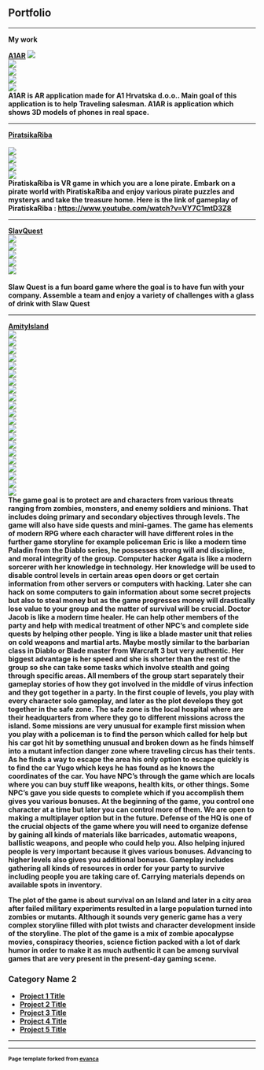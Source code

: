 ## Portfolio

---

<b> My work 

[A1AR](/sample_page)
<img src="images/AR1.jpeg?raw=true"/> <br>
<img src="images/AR2.jpeg?raw=true"/> <br>
<img src="images/AR3.jpeg?raw=true"/> <br>
<img src="images/AR4.jpeg?raw=true"/> <br>
<img src="images/AR5.jpeg?raw=true"/> <br>
A1AR is AR application made for A1 Hrvatska d.o.o.. Main goal of this application is to help Traveling salesman. A1AR is application which shows 3D models of phones in real space.


---
[PiratsikaRiba](/sample_page)<br>                                                
<img src="images/PR1.jpeg?raw=true"/><br>
<img src="images/PR2.jpeg?raw=true"/><br>
<img src="images/PR3.jpeg?raw=true"/><br>
<img src="images/PR4.jpeg?raw=true"/><br>
 PiratiskaRiba is VR game in which you are a lone pirate. Embark on a pirate world with PiratiskaRiba and enjoy various pirate puzzles and mysterys and take the treasure home.
 Here is the link of gameplay of PiratiskaRiba : https://www.youtube.com/watch?v=VY7C1mtD3Z8

---
[SlavQuest](/sample_page)<br>
<img src="images/SQ1.jpeg?raw=true"/><br>
<img src="images/SQ2.jpeg?raw=true"/><br> 
<img src="images/SQ3.jpeg?raw=true"/><br> 
<img src="images/SQ4.jpeg?raw=true"/><br>
<img src="images/SQ5.jpeg?raw=true"/><br>  
 Slaw Quest is a fun board game where the goal is to have fun with your company. Assemble a team and enjoy a variety of challenges with a glass of drink with Slaw Quest

---
[AmityIsland](/sample_page)<br>
<img src="images/AI1.jpeg?raw=true"/><br>
<img src="images/AI2.jpeg?raw=true"/><br>
<img src="images/AI3.jpeg?raw=true"/><br>
<img src="images/AI4.jpeg?raw=true"/><br>
<img src="images/AI5.jpeg?raw=true"/><br>
<img src="images/AI6.jpeg?raw=true"/><br>
<img src="images/AI7.jpeg?raw=true"/><br>
<img src="images/AI8.jpeg?raw=true"/><br>
<img src="images/AI9.jpeg?raw=true"/><br>
<img src="images/AI10.jpeg?raw=true"/><br>
<img src="images/AI11.jpeg?raw=true"/><br>
<img src="images/AI12.jpeg?raw=true"/><br>
<img src="images/AI13.jpeg?raw=true"/><br>
<img src="images/AI14.jpeg?raw=true"/><br>
<img src="images/AI15.jpeg?raw=true"/><br>
<img src="images/AI16.jpeg?raw=true"/><br>
<img src="images/AI17.jpeg?raw=true"/><br>
<img src="images/AI18.jpeg?raw=true"/><br>
<img src="images/AI19.jpeg?raw=true"/><br>
<img src="images/AI20.jpeg?raw=true"/><br>
<img src="images/AI21.jpeg?raw=true"/><br>
 The game goal is to protect are and characters from various threats ranging from zombies, monsters, and enemy soldiers and minions. That includes doing primary and secondary objectives through levels. The game will also have side quests and mini-games. The game has elements of modern RPG where each character will have different roles in the further game storyline for example policeman Eric is like a modern time Paladin from the Diablo series, he possesses strong will and discipline, and moral integrity of the group.  Computer hacker Agata is like a modern sorcerer with her knowledge in technology. Her knowledge will be used to disable control levels in certain areas open doors or get certain information from other servers or computers with hacking. Later she can hack on some computers to gain information about some secret projects but also to steal money but as the game progresses money will drastically lose value to your group and the matter of survival will be crucial.   Doctor Jacob is like a modern time healer. He can help other members of the party and help with medical treatment of other NPC’s and complete side quests by helping other people. Ying is like a blade master unit that relies on cold weapons and martial arts. Maybe mostly similar to the barbarian class in Diablo or Blade master from Warcraft 3 but very authentic. Her biggest advantage is her speed and she is shorter than the rest of the group so she can take some tasks which involve stealth and going through specific areas. All members of the group start separately their gameplay stories of how they got involved in the middle of virus infection and they got together in a party. In the first couple of levels, you play with every character solo gameplay, and later as the plot develops they got together in the safe zone. The safe zone is the local hospital where are their headquarters from where they go to different missions across the island. Some missions are very unusual for example first mission when you play with a policeman is to find the person which called for help but his car got hit by something unusual and broken down as he finds himself into a mutant infection danger zone where traveling circus has their tents. As he finds a way to escape the area his only option to escape quickly is to find the car Yugo which keys he has found as he knows the coordinates of the car. You have NPC’s through the game which are locals where you can buy stuff like weapons, health kits, or other things. Some NPC’s gave you side quests to complete which if you accomplish them gives you various bonuses. At the beginning of the game, you control one character at a time but later you can control more of them. We are open to making a multiplayer option but in the future. Defense of the HQ is one of the crucial objects of the game where you will need to organize defense by gaining all kinds of materials like barricades, automatic weapons, ballistic weapons, and people who could help you. Also helping injured people is very important because it gives various bonuses. Advancing to higher levels also gives you additional bonuses. Gameplay includes gathering all kinds of resources in order for your party to survive including people you are taking care of. Carrying materials depends on available spots in inventory.

The plot of the game is about survival on an Island and later in a city area after failed military experiments resulted in a large population turned into zombies or mutants.  Although it sounds very generic game has a very complex storyline filled with plot twists and character development inside of the storyline. The plot of the game is a mix of zombie apocalypse movies, conspiracy theories, science fiction packed with a lot of dark humor in order to make it as much authentic it can be among survival games that are very present in the present-day gaming scene.

### Category Name 2

- [Project 1 Title](http://example.com/)
- [Project 2 Title](http://example.com/)
- [Project 3 Title](http://example.com/)
- [Project 4 Title](http://example.com/)
- [Project 5 Title](http://example.com/)

---




---
<p style="font-size:11px">Page template forked from <a href="https://github.com/evanca/quick-portfolio">evanca</a></p>
<!-- Remove above link if you don't want to attibute -->
